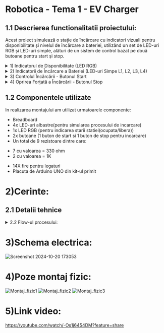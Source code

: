 # Robotica - Tema 1 - EV Charger
## 1.1 Descrierea functionalitatii proiectului: 
Acest proiect simulează o stație de încărcare cu indicatori vizuali pentru disponibilitate și nivelul de încărcare a bateriei, utilizând un set de LED-uri RGB și LED-uri simple, alături de un sistem de control bazat pe două butoane pentru start și stop.
<details>
<summary>1) Indicatorul de Disponibilitate (LED RGB)</summary>
  
- Verde: Stația este liberă și gata pentru a începe încărcarea.
- Roșu: Stația este ocupată, iar procesul de încărcare este în desfășurare.
</details>
<details>
<summary>2) Indicatorii de Încărcare a Bateriei (LED-uri Simpe L1, L2, L3, L4)</summary>
Sistemul simulează încărcarea bateriei folosind un loader progresiv reprezentat de patru LED-uri (L1, L2, L3, L4), fiecare indicând un anumit nivel de încărcare:
  
- L1 (25%)
- L2 (50%)
- L3 (75%)
- L4 (100%)

LED-urile se aprind secvențial la intervale fixe de 3 secunde. LED-ul care reprezintă procentul curent de încărcare clipeste, în timp ce LED-urile anterioare rămân aprinse continuu, iar celelalte sunt stinse.
</details>
<details>
<summary>3) Controlul Încărcării - Butonul Start</summary>
  
- Apăsare scurtă a butonului de Start: Declanșează procesul de încărcare.
- După apăsare, LED-ul RGB devine roșu pentru a indica că stația este ocupată.
- Încărcarea începe prin aprinderea și clipirea LED-ului L1, iar la fiecare 3 secunde se trece la următorul LED (L2, L3, L4).
- După finalizarea fiecărui pas de încărcare, LED-ul respectiv rămâne aprins, iar următorul începe să clipească.
- La finalizarea procesului (când L4 atinge 100%), toate LED-urile de încărcare vor clipi simultan de 3 ori, după care se vor stinge, semnalizând sfârșitul încărcării. LED-ul RGB va deveni verde pentru a indica că stația este din nou liberă.
- Apăsarea butonului Start în timpul încărcării: Nu are efect asupra procesului de încărcare.
</details>
<details>
<summary>4) Oprirea Forțată a Încărcării - Butonul Stop</summary>
  
- Apăsare lungă a butonului de Stop (minim 1 secunda): Oprește imediat procesul de încărcare și resetează stația la starea inițială.
- Indiferent de stadiul în care se află procesul de încărcare, apăsarea lungă a butonului de stop declanșează animația de final (toate LED-urile clipesc de 3 ori), iar LED-ul RGB revine la verde, indicând că stația este liberă.
- Apăsarea butonului Stop cât stația este liberă: Nu are efect.
</details>

## 1.2 Componentele utilizate
In realizarea montajului am utilizat urmatoarele componente:
- Breadboard
- 4x LED-uri albastre(pentru simularea procesului de incarcare)
- 1x LED RGB (pentru indicarea starii statiei(ocupata/libera))
- 2x butoane (1 buton de start si 1 buton de stop pentru incarcare)
- Un total de 9 rezistoare dintre care:
* 7 cu valoarea = 330 ohm
* 2 cu valoarea = 1K
- 14X fire pentru legaturi
- Placuta de Arduino UNO din kit-ul primit 
# 2)Cerinte:
## 2.1 Detalii tehnice

<details>
<summary> 2.2 Flow-ul procesului: </summary>
1) Stația începe în starea liberă, cu LED-ul RGB aprins verde și toate LED-urile de încărcare stinse.
  
2) După apăsarea scurtă a butonului de start, LED-ul RGB se face roșu, iar procesul de încărcare începe:
- LED-ul L1 clipeste timp de 3 secunde, apoi rămâne aprins.
- LED-ul L2 începe să clipească pentru a semnala încărcarea la 50%, iar L1 rămâne aprins.
- Procesul continuă în același mod pentru L3 (75%) și L4 (100%).
  
3) După finalizarea încărcării, toate LED-urile clipesc de 3 ori pentru a semnaliza finalizarea procesului, iar LED-ul RGB revine la verde.

4) Dacă în timpul încărcării este apăsat lung butonul de stop, încărcarea se întrerupe și LED-urile clipesc de 3 ori, iar LED-ul RGB devine verde, indicând că stația este din nou liberă.
</details>

# 3)Schema electrica:
![Screenshot 2024-10-20 173053](https://github.com/user-attachments/assets/d47b12ed-f245-4149-81c6-ed802e61a339)

# 4)Poze montaj fizic:
![Montaj_fizic1](https://github.com/user-attachments/assets/61013026-96f7-4ef9-9a7f-01c2601585f9)
![Montaj_fizic2](https://github.com/user-attachments/assets/ad737055-e14d-419b-90c5-dd8e44323375)
![Montaj_fizic3](https://github.com/user-attachments/assets/b1915015-1762-4a53-886d-e59cc22b882a)

# 5)Link video:
https://youtube.com/watch/-Os1j6454DM?feature=share
